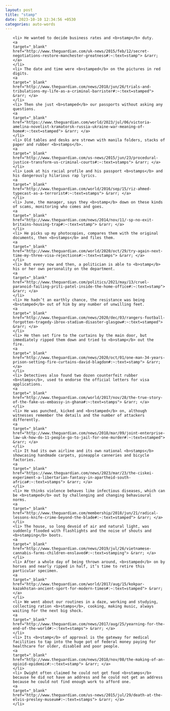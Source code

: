 ```yaml
---
layout: post
title: "stamp"
date: 2023-10-10 12:34:56 +0530
categories: auto-words
---
```

<ol>

    <li> He wanted to decide business rates and <b>stamp</b> duty.
    <a 
    target="_blank" 
    href="http://www.theguardian.com/uk-news/2015/feb/12/secret-negotiations-restore-manchester-greatness#:~:text=stamp"> &rarr; </a>
    </li>
    <li> The date and time were <b>stamped</b> on the pictures in red digits.
    <a 
    target="_blank" 
    href="http://www.theguardian.com/news/2018/jun/26/trials-and-tribulations-my-life-as-a-criminal-barrister#:~:text=stamped"> &rarr; </a>
    </li>
    <li> Then she just <b>stamped</b> our passports without asking any questions.
    <a 
    target="_blank" 
    href="https://www.theguardian.com/world/2023/jul/06/victoria-amelina-novelist-kramatorsk-russia-ukraine-war-meaning-of-home#:~:text=stamped"> &rarr; </a>
    </li>
    <li> Old tables and desks are strewn with manila folders, stacks of paper and rubber <b>stamps</b>.
    <a 
    target="_blank" 
    href="http://www.theguardian.com/us-news/2015/jun/23/procedural-justice-transform-us-criminal-courts#:~:text=stamps"> &rarr; </a>
    </li>
    <li> Look at his racial profile and his passport <b>stamps</b> and his dangerously hilarious rap lyrics.
    <a 
    target="_blank" 
    href="http://www.theguardian.com/world/2016/sep/15/riz-ahmed-typecast-as-a-terrorist#:~:text=stamps"> &rarr; </a>
    </li>
    <li> June, the manager, says they <b>stamp</b> down on these kinds of scams, monitoring who comes and goes.
    <a 
    target="_blank" 
    href="http://www.theguardian.com/news/2014/nov/11/-sp-no-exit-britains-housing-trap#:~:text=stamp"> &rarr; </a>
    </li>
    <li> He picks up my photocopies, compares them with the original documents, then <b>stamps</b> and files them.
    <a 
    target="_blank" 
    href="http://www.theguardian.com/world/2020/oct/29/try-again-next-time-my-three-visa-rejections#:~:text=stamps"> &rarr; </a>
    </li>
    <li> But every now and then, a politician is able to <b>stamp</b> his or her own personality on the department.
    <a 
    target="_blank" 
    href="http://www.theguardian.com/politics/2021/may/13/cruel-paranoid-failing-priti-patel-inside-the-home-office#:~:text=stamp"> &rarr; </a>
    </li>
    <li> He hadn’t an earthly chance, the resistance was being <b>stamped</b> out of him by any number of unwilling feet.
    <a 
    target="_blank" 
    href="http://www.theguardian.com/news/2020/dec/03/rangers-football-forgotten-tragedy-ibrox-stadium-disaster-glasgow#:~:text=stamped"> &rarr; </a>
    </li>
    <li> He then set fire to the curtains by the main door, but immediately ripped them down and tried to <b>stamp</b> out the fire.
    <a 
    target="_blank" 
    href="http://www.theguardian.com/news/2020/oct/01/one-man-34-years-prison-setting-fire-curtains-david-blagdon#:~:text=stamp"> &rarr; </a>
    </li>
    <li> Detectives also found two dozen counterfeit rubber <b>stamps</b>, used to endorse the official letters for visa applications.
    <a 
    target="_blank" 
    href="http://www.theguardian.com/world/2017/nov/28/the-true-story-of-the-fake-us-embassy-in-ghana#:~:text=stamps"> &rarr; </a>
    </li>
    <li> He was punched, kicked and <b>stamped</b> on, although witnesses remember the details and the number of attackers differently.
    <a 
    target="_blank" 
    href="http://www.theguardian.com/news/2018/mar/09/joint-enterprise-law-uk-how-do-11-people-go-to-jail-for-one-murder#:~:text=stamped"> &rarr; </a>
    </li>
    <li> It had its own airline and its own national <b>stamps</b> showcasing handmade carpets, pineapple canneries and bicycle factories.
    <a 
    target="_blank" 
    href="https://www.theguardian.com/news/2023/mar/23/the-ciskei-experiment-a-libertarian-fantasy-in-apartheid-south-africa#:~:text=stamps"> &rarr; </a>
    </li>
    <li> He thinks violence behaves like infectious diseases, which can be <b>stamped</b> out by challenging and changing behavioural norms.
    <a 
    target="_blank" 
    href="http://www.theguardian.com/membership/2018/jun/21/radical-lessons-knife-crime-beyond-the-blade#:~:text=stamped"> &rarr; </a>
    </li>
    <li> The house, so long devoid of air and natural light, was suddenly flooded with flashlights and the noise of shouts and <b>stamping</b> boots.
    <a 
    target="_blank" 
    href="http://www.theguardian.com/news/2019/jul/26/vietnamese-cannabis-farms-children-enslaved#:~:text=stamping"> &rarr; </a>
    </li>
    <li> After a whole day of being thrown around, <b>stamped</b> on by horses and nearly ripped in half, it’s time to retire this particular specimen.
    <a 
    target="_blank" 
    href="http://www.theguardian.com/world/2017/aug/15/kokpar-kazakhstan-ancient-sport-for-modern-times#:~:text=stamped"> &rarr; </a>
    </li>
    <li> We went about our routines in a daze, working and studying, collecting ration <b>stamps</b>, cooking, making music, always waiting for the next big shock.
    <a 
    target="_blank" 
    href="http://www.theguardian.com/news/2017/aug/25/yearning-for-the-end-of-the-world#:~:text=stamps"> &rarr; </a>
    </li>
    <li> Its <b>stamp</b> of approval is the gateway for medical facilities to tap into the huge pot of federal money paying for healthcare for older, disabled and poor people.
    <a 
    target="_blank" 
    href="http://www.theguardian.com/news/2018/nov/08/the-making-of-an-opioid-epidemic#:~:text=stamp"> &rarr; </a>
    </li>
    <li> Dwight often claimed he could not get food <b>stamps</b> because he did not have an address and he could not get an address because he could not find enough work to afford one.
    <a 
    target="_blank" 
    href="http://www.theguardian.com/us-news/2015/jul/29/death-at-the-elvis-presley-museum#:~:text=stamps"> &rarr; </a>
    </li>